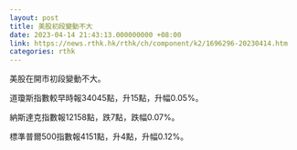 ```yaml
---
layout: post
title: 美股初段變動不大
date: 2023-04-14 21:43:13.000000000 +08:00
link: https://news.rthk.hk/rthk/ch/component/k2/1696296-20230414.htm
categories: rthk
---
```


美股在開市初段變動不大。

道瓊斯指數較早時報34045點，升15點，升幅0.05%。

納斯達克指數報12158點，跌7點，跌幅0.07%。

標準普爾500指數報4151點，升4點，升幅0.12%。
